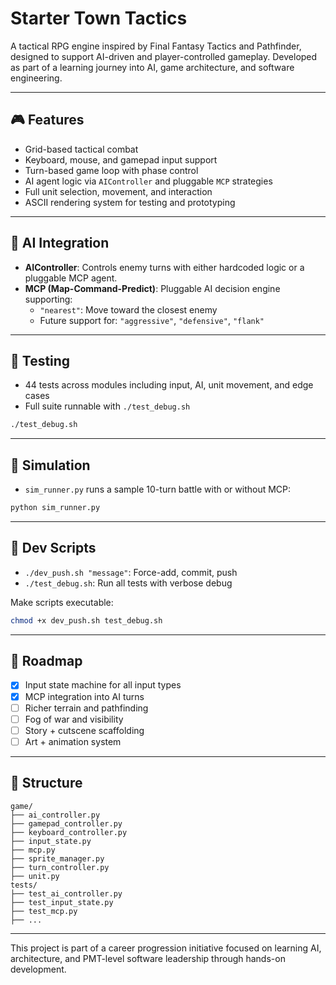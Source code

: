 # Starter Town Tactics

A tactical RPG engine inspired by Final Fantasy Tactics and Pathfinder, designed to support AI-driven and player-controlled gameplay. Developed as part of a learning journey into AI, game architecture, and software engineering.

---

## 🎮 Features

- Grid-based tactical combat
- Keyboard, mouse, and gamepad input support
- Turn-based game loop with phase control
- AI agent logic via `AIController` and pluggable `MCP` strategies
- Full unit selection, movement, and interaction
- ASCII rendering system for testing and prototyping

---

## 🧠 AI Integration

- **AIController**: Controls enemy turns with either hardcoded logic or a pluggable MCP agent.
- **MCP (Map-Command-Predict)**: Pluggable AI decision engine supporting:
  - `"nearest"`: Move toward the closest enemy
  - Future support for: `"aggressive"`, `"defensive"`, `"flank"`

---

## 🧪 Testing

- 44 tests across modules including input, AI, unit movement, and edge cases
- Full suite runnable with `./test_debug.sh`

```bash
./test_debug.sh
```

---

## 🧪 Simulation

- `sim_runner.py` runs a sample 10-turn battle with or without MCP:

```bash
python sim_runner.py
```

---

## 🧰 Dev Scripts

- `./dev_push.sh "message"`: Force-add, commit, push
- `./test_debug.sh`: Run all tests with verbose debug

Make scripts executable:
```bash
chmod +x dev_push.sh test_debug.sh
```

---

## 🚧 Roadmap

- [x] Input state machine for all input types
- [x] MCP integration into AI turns
- [ ] Richer terrain and pathfinding
- [ ] Fog of war and visibility
- [ ] Story + cutscene scaffolding
- [ ] Art + animation system

---

## 📁 Structure

```
game/
├── ai_controller.py
├── gamepad_controller.py
├── keyboard_controller.py
├── input_state.py
├── mcp.py
├── sprite_manager.py
├── turn_controller.py
├── unit.py
tests/
├── test_ai_controller.py
├── test_input_state.py
├── test_mcp.py
├── ...
```

---

This project is part of a career progression initiative focused on learning AI, architecture, and PMT-level software leadership through hands-on development.